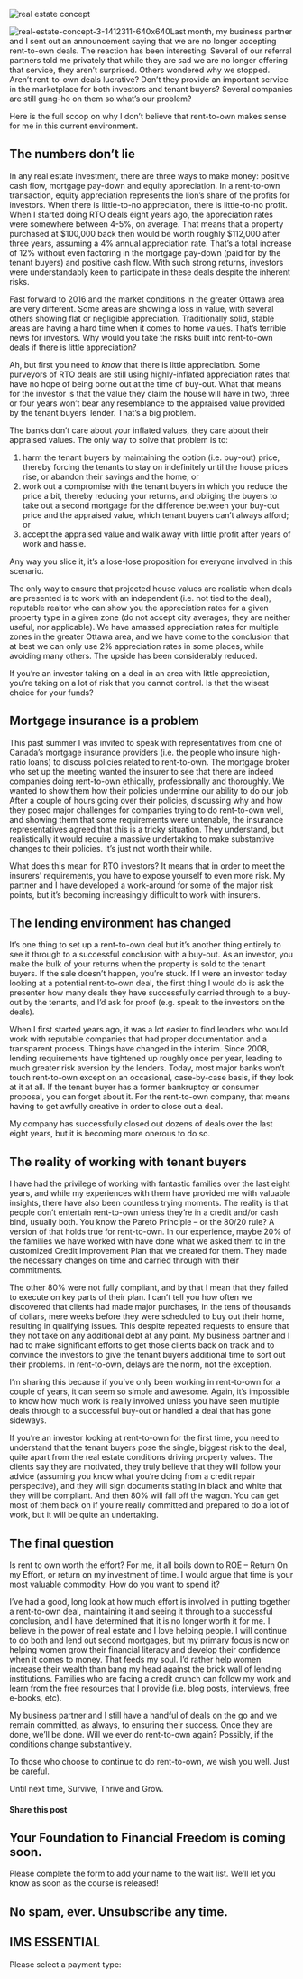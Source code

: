 ![real estate concept](https://yourfinanciallaunchpad.com/wp-content/uploads/elementor/thumbs/real-estate-concept-3-1412311-640x640-qdc6cpthe1jg09nepcheyd0ymqwyqy89x64timb4aw.jpg "real-estate-concept-3-1412311-640×640")

![real-estate-concept-3-1412311-640x640](http://yflmainprod.wpengine.com/wp-content/uploads/2016/10/real-estate-concept-3-1412311-640x640-300x300.jpg)Last month, my business partner and I sent out an announcement saying that we are no longer accepting rent-to-own deals. The reaction has been interesting. Several of our referral partners told me privately that while they are sad we are no longer offering that service, they aren’t surprised. Others wondered why we stopped. Aren’t rent-to-own deals lucrative? Don’t they provide an important service in the marketplace for both investors and tenant buyers? Several companies are still gung-ho on them so what’s our problem?

Here is the full scoop on why I don’t believe that rent-to-own makes sense for me in this current environment.

## The numbers don’t lie

In any real estate investment, there are three ways to make money: positive cash flow, mortgage pay-down and equity appreciation. In a rent-to-own transaction, equity appreciation represents the lion’s share of the profits for investors. When there is little-to-no appreciation, there is little-to-no profit. When I started doing RTO deals eight years ago, the appreciation rates were somewhere between 4-5%, on average. That means that a property purchased at $100,000 back then would be worth roughly $112,000 after three years, assuming a 4% annual appreciation rate. That’s a total increase of 12% without even factoring in the mortgage pay-down (paid for by the tenant buyers) and positive cash flow. With such strong returns, investors were understandably keen to participate in these deals despite the inherent risks.

Fast forward to 2016 and the market conditions in the greater Ottawa area are very different. Some areas are showing a loss in value, with several others showing flat or negligible appreciation. Traditionally solid, stable areas are having a hard time when it comes to home values. That’s terrible news for investors. Why would you take the risks built into rent-to-own deals if there is little appreciation?

Ah, but first you need to *know* that there is little appreciation. Some purveyors of RTO deals are still using highly-inflated appreciation rates that have no hope of being borne out at the time of buy-out. What that means for the investor is that the value they claim the house will have in two, three or four years won’t bear any resemblance to the appraised value provided by the tenant buyers’ lender. That’s a big problem.

The banks don’t care about your inflated values, they care about their appraised values. The only way to solve that problem is to:

1. harm the tenant buyers by maintaining the option (i.e. buy-out) price, thereby forcing the tenants to stay on indefinitely until the house prices rise, or abandon their savings and the home; or
2. work out a compromise with the tenant buyers in which you reduce the price a bit, thereby reducing your returns, and obliging the buyers to take out a second mortgage for the difference between your buy-out price and the appraised value, which tenant buyers can’t always afford; or
3. accept the appraised value and walk away with little profit after years of work and hassle.

Any way you slice it, it’s a lose-lose proposition for everyone involved in this scenario.

The only way to ensure that projected house values are realistic when deals are presented is to work with an independent (i.e. not tied to the deal), reputable realtor who can show you the appreciation rates for a given property type in a given zone (do not accept city averages; they are neither useful, nor applicable). We have amassed appreciation rates for multiple zones in the greater Ottawa area, and we have come to the conclusion that at best we can only use 2% appreciation rates in some places, while avoiding many others. The upside has been considerably reduced.

If you’re an investor taking on a deal in an area with little appreciation, you’re taking on a lot of risk that you cannot control. Is that the wisest choice for your funds?

## Mortgage insurance is a problem

This past summer I was invited to speak with representatives from one of Canada’s mortgage insurance providers (i.e. the people who insure high-ratio loans) to discuss policies related to rent-to-own. The mortgage broker who set up the meeting wanted the insurer to see that there are indeed companies doing rent-to-own ethically, professionally and thoroughly. We wanted to show them how their policies undermine our ability to do our job. After a couple of hours going over their policies, discussing why and how they posed major challenges for companies trying to do rent-to-own well, and showing them that some requirements were untenable, the insurance representatives agreed that this is a tricky situation. They understand, but realistically it would require a massive undertaking to make substantive changes to their policies. It’s just not worth their while.

What does this mean for RTO investors? It means that in order to meet the insurers’ requirements, you have to expose yourself to even more risk. My partner and I have developed a work-around for some of the major risk points, but it’s becoming increasingly difficult to work with insurers.

## The lending environment has changed

It’s one thing to set up a rent-to-own deal but it’s another thing entirely to see it through to a successful conclusion with a buy-out. As an investor, you make the bulk of your returns when the property is sold to the tenant buyers. If the sale doesn’t happen, you’re stuck. If I were an investor today looking at a potential rent-to-own deal, the first thing I would do is ask the presenter how many deals they have successfully carried through to a buy-out by the tenants, and I’d ask for proof (e.g. speak to the investors on the deals).

When I first started years ago, it was a lot easier to find lenders who would work with reputable companies that had proper documentation and a transparent process. Things have changed in the interim. Since 2008, lending requirements have tightened up roughly once per year, leading to much greater risk aversion by the lenders. Today, most major banks won’t touch rent-to-own except on an occasional, case-by-case basis, if they look at it at all. If the tenant buyer has a former bankruptcy or consumer proposal, you can forget about it. For the rent-to-own company, that means having to get awfully creative in order to close out a deal.

My company has successfully closed out dozens of deals over the last eight years, but it is becoming more onerous to do so.

## The reality of working with tenant buyers

I have had the privilege of working with fantastic families over the last eight years, and while my experiences with them have provided me with valuable insights, there have also been countless trying moments. The reality is that people don’t entertain rent-to-own unless they’re in a credit and/or cash bind, usually both. You know the Pareto Principle – or the 80/20 rule? A version of that holds true for rent-to-own. In our experience, maybe 20% of the families we have worked with have done what we asked them to in the customized Credit Improvement Plan that we created for them. They made the necessary changes on time and carried through with their commitments.

The other 80% were not fully compliant, and by that I mean that they failed to execute on key parts of their plan. I can’t tell you how often we discovered that clients had made major purchases, in the tens of thousands of dollars, mere weeks before they were scheduled to buy out their home, resulting in qualifying issues. This despite repeated requests to ensure that they not take on any additional debt at any point. My business partner and I had to make significant efforts to get those clients back on track and to convince the investors to give the tenant buyers additional time to sort out their problems. In rent-to-own, delays are the norm, not the exception.

I’m sharing this because if you’ve only been working in rent-to-own for a couple of years, it can seem so simple and awesome. Again, it’s impossible to know how much work is really involved unless you have seen multiple deals through to a successful buy-out or handled a deal that has gone sideways.

If you’re an investor looking at rent-to-own for the first time, you need to understand that the tenant buyers pose the single, biggest risk to the deal, quite apart from the real estate conditions driving property values. The clients say they are motivated, they truly believe that they will follow your advice (assuming you know what you’re doing from a credit repair perspective), and they will sign documents stating in black and white that they will be compliant. And then 80% will fall off the wagon. You can get most of them back on if you’re really committed and prepared to do a lot of work, but it will be quite an undertaking.

## The final question

Is rent to own worth the effort? For me, it all boils down to ROE – Return On my Effort, or return on my investment of time. I would argue that time is your most valuable commodity. How do you want to spend it?

I’ve had a good, long look at how much effort is involved in putting together a rent-to-own deal, maintaining it and seeing it through to a successful conclusion, and I have determined that it is no longer worth it for me. I believe in the power of real estate and I love helping people. I will continue to do both and lend out second mortgages, but my primary focus is now on helping women grow their financial literacy and develop their confidence when it comes to money. That feeds my soul. I’d rather help women increase their wealth than bang my head against the brick wall of lending institutions. Families who are facing a credit crunch can follow my work and learn from the free resources that I provide (i.e. blog posts, interviews, free e-books, etc).

My business partner and I still have a handful of deals on the go and we remain committed, as always, to ensuring their success. Once they are done, we’ll be done. Will we ever do rent-to-own again? Possibly, if the conditions change substantively.

To those who choose to continue to do rent-to-own, we wish you well. Just be careful.

Until next time, Survive, Thrive and Grow.

#### Share this post

## Your Foundation to Financial Freedom is coming soon.

Please complete the form to add your name to the wait list. We’ll let you know as soon as the course is released!

## No spam, ever. Unsubscribe any time.

## IMS ESSENTIAL

Please select a payment type: